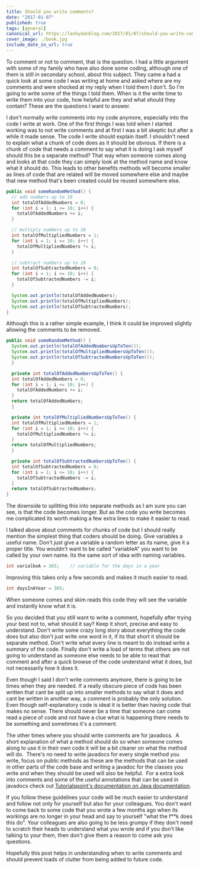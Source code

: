 ```yaml
---
title: Should you write comments?
date: "2017-01-07"
published: true
tags: [general]
canonical_url: https://lankydanblog.com/2017/01/07/should-you-write-comments/
cover_image: ./book.jpg
include_date_in_url: true
---
```


To comment or not to comment, that is the question. I had a little argument with some of my family who have also done some coding, although one of them is still in secondary school, about this subject. They came a had a quick look at some code I was writing at home and asked where are my comments and were shocked at my reply when I told them I don't. So I'm going to write some of the things I told them. When is it the write time to write them into your code, how helpful are they and what should they contain? These are the questions I want to answer.

I don't normally write comments into my code anymore, especially into the code I write at work. One of the first things I was told when I started working was to not write comments and at first I was a bit skeptic but after a while it made sense. The code I write should explain itself. I shouldn't need to explain what a chunk of code does as it should be obvious. If there is a chunk of code that needs a comment to say what it is doing I ask myself should this be a separate method? That way when someone comes along and looks at that code they can simply look at the method name and know what it should do. This leads to other benefits methods will become smaller as lines of code that are related will be moved somewhere else and maybe that new method that's been created could be reused somewhere else.

```java
public void someRandomMethod() {
  // add numbers up to 10
  int totalOfAddedNumbers = 0;
  for (int i = 1; i <= 10; i++) {
    totalOfAddedNumbers += i;
  }

  // multiply numbers up to 10
  int totalOfMultipliedNumbers = 1;
  for (int i = 1; i <= 10; i++) {
    totalOfMultipliedNumbers *= i;
  }

  // subtract numbers up to 10
  int totalOfSubtractedNumbers = 0;
  for (int i = 1; i <= 10; i++) {
    totalOfSubtractedNumbers -= i;
  }

  System.out.println(totalOfAddedNumbers);
  System.out.println(totalOfMultipliedNumbers);
  System.out.println(totalOfSubtractedNumbers);
}
```

Although this is a rather simple example, I think it could be improved slightly allowing the comments to be removed.

```java
public void someRandomMethod() {
  System.out.println(totalOfAddedNumbersUpToTen());
  System.out.println(totalOfMultipliedNumbersUpToTen());
  System.out.println(totalOfSubtractedNumbersUpToTen());
  }

  private int totalOfAddedNumbersUpToTen() {
  int totalOfAddedNumbers = 0;
  for (int i = 1; i <= 10; i++) {
    totalOfAddedNumbers += i;
  }
  return totalOfAddedNumbers;
  }

  private int totalOfMultipliedNumbersUpToTen() {
  int totalOfMultipliedNumbers = 1;
  for (int i = 1; i <= 10; i++) {
    totalOfMultipliedNumbers *= i;
  }
  return totalOfMultipliedNumbers;
  }

  private int totalOfSubtractedNumbersUpToTen() {
  int totalOfSubtractedNumbers = 0;
  for (int i = 1; i <= 10; i++) {
    totalOfSubtractedNumbers -= i;
  }
  return totalOfSubtractedNumbers;
}
```

The downside to splitting this into separate methods as I am sure you can see, is that the code becomes longer. But as the code you write becomes me complicated its worth making a few extra lines to make it easier to read.

I talked above about comments for chunks of code but I should really mention the simplest thing that coders should be doing. Give variables a useful name. Don't just give a variable a random letter as its name, give it a proper title. You wouldn't want to be called "variableA" you want to be called by your own name. Its the same sort of idea with naming variables.

```java
int varialbeA = 365;    // variable for the days in a year
```

Improving this takes only a few seconds and makes it much easier to read.

```java
int daysInAYear = 365;
```

When someone comes and skim reads this code they will see the variable and instantly know what it is.

So you decided that you still want to write a comment, hopefully after trying your best not to, what should it say? Keep it short, precise and easy to understand. Don't write some crazy long story about everything the code does but also don't just write one word in it, if its that short it should be separate method. Don't write what every line is meant to do instead write a summary of the code. Finally don't write a load of terms that others are not going to understand as someone else needs to be able to read that comment and after a quick browse of the code understand what it does, but not necessarily how it does it.

Even though I said I don't write comments anymore, there is going to be times when they are needed. If a really obscure piece of code has been written that cant be split up into smaller methods to say what it does and cant be written in another way, a comment is probably the only solution. Even though self-explanatory code is ideal it is better than having code that makes no sense. There should never be a time that someone can come read a piece of code and not have a clue what is happening there needs to be something and sometimes it's a comment.

The other times where you should write comments are for javadocs. &nbsp;A short explanation of what a method should do so when someone comes along to use it in their own code it will be a bit clearer on what the method will do. &nbsp;There's no need to write javadocs for every single method you write, focus on public methods as these are the methods that can be used in other parts of the code base and writing a javadoc for the classes you write and when they should be used will also be helpful. &nbsp;For a extra look into comments and some of the useful annotations that can be used in javadocs check out [Tutorialspoint's documentation on Java documentation](https://www.tutorialspoint.com/java/java_documentation.htm).

If you follow these guidelines your code will be much easier to understand and follow not only for yourself but also for your colleagues. You don't want to come back to some code that you wrote a few months ago when its workings are no longer in your head and say to yourself "what the f**k does this do". Your colleagues are also going to be less grumpy if they don't need to scratch their heads to understand what you wrote and if you don't like talking to your them, then don't give them a reason to come ask you questions.

Hopefully this post helps in understanding when to write comments and should prevent loads of clutter from being added to future code.